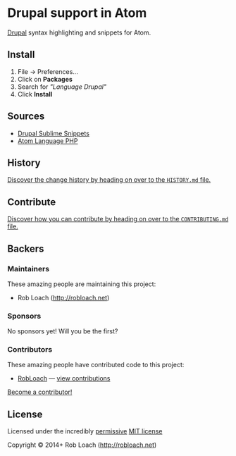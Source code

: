 
<!-- TITLE/ -->

# Drupal support in Atom

<!-- /TITLE -->

[Drupal](http://drupal.org) syntax highlighting and snippets for Atom.


## Install

1. File -> Preferences...
2. Click on **Packages**
3. Search for *"Language Drupal"*
4. Click **Install**


## Sources

* [Drupal Sublime Snippets](https://github.com/juhasz/drupal_sublime-snippets)
* [Atom Language PHP](https://github.com/atom/language-php)


<!-- HISTORY/ -->

## History
[Discover the change history by heading on over to the `HISTORY.md` file.](https://github.com/RobLoach/language-drupal/blob/master/HISTORY.md#files)

<!-- /HISTORY -->


<!-- CONTRIBUTE/ -->

## Contribute

[Discover how you can contribute by heading on over to the `CONTRIBUTING.md` file.](https://github.com/RobLoach/language-drupal/blob/master/CONTRIBUTING.md#files)

<!-- /CONTRIBUTE -->


<!-- BACKERS/ -->

## Backers

### Maintainers

These amazing people are maintaining this project:

- Rob Loach (http://robloach.net)

### Sponsors

No sponsors yet! Will you be the first?



### Contributors

These amazing people have contributed code to this project:

- [RobLoach](https://github.com/RobLoach) — [view contributions](https://github.com/RobLoach/language-drupal/commits?author=RobLoach)

[Become a contributor!](https://github.com/RobLoach/language-drupal/blob/master/CONTRIBUTING.md#files)

<!-- /BACKERS -->


<!-- LICENSE/ -->

## License

Licensed under the incredibly [permissive](http://en.wikipedia.org/wiki/Permissive_free_software_licence) [MIT license](http://creativecommons.org/licenses/MIT/)

Copyright &copy; 2014+ Rob Loach (http://robloach.net)

<!-- /LICENSE -->
